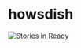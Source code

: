 # howsdish

[![Stories in Ready](https://badge.waffle.io/wyteboad/howsdish.svg?label=ready&title=Ready)](http://waffle.io/wyteboad/howsdish)
